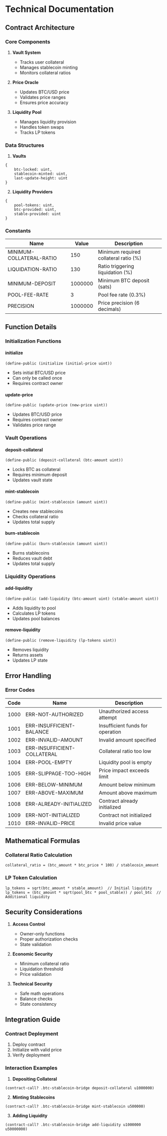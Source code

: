 # Technical Documentation

## Contract Architecture

### Core Components

1. **Vault System**

   - Tracks user collateral
   - Manages stablecoin minting
   - Monitors collateral ratios

2. **Price Oracle**

   - Updates BTC/USD price
   - Validates price ranges
   - Ensures price accuracy

3. **Liquidity Pool**
   - Manages liquidity provision
   - Handles token swaps
   - Tracks LP tokens

### Data Structures

1. **Vaults**

```clarity
{
    btc-locked: uint,
    stablecoin-minted: uint,
    last-update-height: uint
}
```

2. **Liquidity Providers**

```clarity
{
    pool-tokens: uint,
    btc-provided: uint,
    stable-provided: uint
}
```

### Constants

| Name                     | Value   | Description                           |
| ------------------------ | ------- | ------------------------------------- |
| MINIMUM-COLLATERAL-RATIO | 150     | Minimum required collateral ratio (%) |
| LIQUIDATION-RATIO        | 130     | Ratio triggering liquidation (%)      |
| MINIMUM-DEPOSIT          | 1000000 | Minimum BTC deposit (sats)            |
| POOL-FEE-RATE            | 3       | Pool fee rate (0.3%)                  |
| PRECISION                | 1000000 | Price precision (6 decimals)          |

## Function Details

### Initialization Functions

#### initialize

```clarity
(define-public (initialize (initial-price uint))
```

- Sets initial BTC/USD price
- Can only be called once
- Requires contract owner

#### update-price

```clarity
(define-public (update-price (new-price uint))
```

- Updates BTC/USD price
- Requires contract owner
- Validates price range

### Vault Operations

#### deposit-collateral

```clarity
(define-public (deposit-collateral (btc-amount uint))
```

- Locks BTC as collateral
- Requires minimum deposit
- Updates vault state

#### mint-stablecoin

```clarity
(define-public (mint-stablecoin (amount uint))
```

- Creates new stablecoins
- Checks collateral ratio
- Updates total supply

#### burn-stablecoin

```clarity
(define-public (burn-stablecoin (amount uint))
```

- Burns stablecoins
- Reduces vault debt
- Updates total supply

### Liquidity Operations

#### add-liquidity

```clarity
(define-public (add-liquidity (btc-amount uint) (stable-amount uint))
```

- Adds liquidity to pool
- Calculates LP tokens
- Updates pool balances

#### remove-liquidity

```clarity
(define-public (remove-liquidity (lp-tokens uint))
```

- Removes liquidity
- Returns assets
- Updates LP state

## Error Handling

### Error Codes

| Code | Name                        | Description                      |
| ---- | --------------------------- | -------------------------------- |
| 1000 | ERR-NOT-AUTHORIZED          | Unauthorized access attempt      |
| 1001 | ERR-INSUFFICIENT-BALANCE    | Insufficient funds for operation |
| 1002 | ERR-INVALID-AMOUNT          | Invalid amount specified         |
| 1003 | ERR-INSUFFICIENT-COLLATERAL | Collateral ratio too low         |
| 1004 | ERR-POOL-EMPTY              | Liquidity pool is empty          |
| 1005 | ERR-SLIPPAGE-TOO-HIGH       | Price impact exceeds limit       |
| 1006 | ERR-BELOW-MINIMUM           | Amount below minimum             |
| 1007 | ERR-ABOVE-MAXIMUM           | Amount above maximum             |
| 1008 | ERR-ALREADY-INITIALIZED     | Contract already initialized     |
| 1009 | ERR-NOT-INITIALIZED         | Contract not initialized         |
| 1010 | ERR-INVALID-PRICE           | Invalid price value              |

## Mathematical Formulas

### Collateral Ratio Calculation

```
collateral_ratio = (btc_amount * btc_price * 100) / stablecoin_amount
```

### LP Token Calculation

```
lp_tokens = sqrt(btc_amount * stable_amount)  // Initial liquidity
lp_tokens = (btc_amount * sqrt(pool_btc * pool_stable)) / pool_btc  // Additional liquidity
```

## Security Considerations

1. **Access Control**

   - Owner-only functions
   - Proper authorization checks
   - State validation

2. **Economic Security**

   - Minimum collateral ratio
   - Liquidation threshold
   - Price validation

3. **Technical Security**
   - Safe math operations
   - Balance checks
   - State consistency

## Integration Guide

### Contract Deployment

1. Deploy contract
2. Initialize with valid price
3. Verify deployment

### Interaction Examples

1. **Depositing Collateral**

```clarity
(contract-call? .btc-stablecoin-bridge deposit-collateral u1000000)
```

2. **Minting Stablecoins**

```clarity
(contract-call? .btc-stablecoin-bridge mint-stablecoin u500000)
```

3. **Adding Liquidity**

```clarity
(contract-call? .btc-stablecoin-bridge add-liquidity u1000000 u50000000)
```
